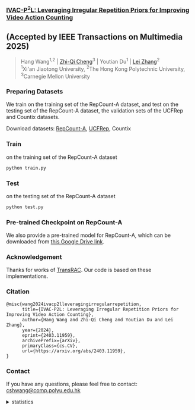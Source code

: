 ### [IVAC-P<sup>2</sup>L: Leveraging Irregular Repetition Priors for Improving Video Action Counting](https://arxiv.org/pdf/2403.11959.pdf)
## (Accepted by IEEE Transactions on Multimedia 2025)
> Hang Wang<sup>1,2</sup> | 
[Zhi-Qi Cheng](https://github.com/zhiqicheng)<sup>3</sup> |
Youtian Du<sup>1</sup> |
[Lei Zhang](https://www4.comp.polyu.edu.hk/~cslzhang/)<sup>2</sup> <br>
<sup>1</sup>Xi'an Jiaotong University, <sup>2</sup>The Hong Kong Polytechnic University, <sup>3</sup>Carnegie Mellon University <br>


### Preparing Datasets
We train on the training set of the RepCount-A dataset, and test on the testing set of the RepCount-A dataset, the validation sets of the UCFRep and Countix datasets.

Download datasets: [RepCount-A](https://svip-lab.github.io/dataset/RepCount_dataset.html), [UCFRep](https://www.crcv.ucf.edu/data/UCF101.php), Countix

### Train

on the training set of the RepCount-A dataset
```bash
python train.py
```

### Test

on the testing set of the RepCount-A dataset
```bash
python test.py
```

### Pre-trained Checkpoint on RepCount-A

We also provide a pre-trained model for RepCount-A, which can be downloaded from [this Google Drive link](https://drive.google.com/file/d/1gFUhs-Kjacpy6wMxvIi0B4VnVlAlxnhP/view?usp=sharing).

### Acknowledgement

Thanks for works of [TransRAC](https://github.com/SvipRepetitionCounting/TransRAC). Our code is based on these implementations.


### Citation 
```
@misc{wang2024ivacp2lleveragingirregularrepetition,
      title={IVAC-P2L: Leveraging Irregular Repetition Priors for Improving Video Action Counting}, 
      author={Hang Wang and Zhi-Qi Cheng and Youtian Du and Lei Zhang},
      year={2024},
      eprint={2403.11959},
      archivePrefix={arXiv},
      primaryClass={cs.CV},
      url={https://arxiv.org/abs/2403.11959}, 
}
```


### Contact
If you have any questions, please feel free to contact: cshwang@comp.polyu.edu.hk


<details>
<summary>statistics</summary>

<a href="https://info.flagcounter.com/aecG"><img src="https://s01.flagcounter.com/mini/aecG/bg_FFFFFF/txt_000000/border_CCCCCC/flags_0/" alt="Flag Counter" border="0"></a>

</details>

